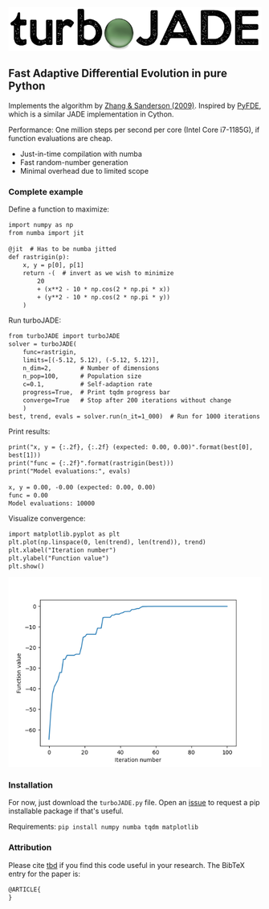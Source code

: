 ![Logo](https://github.com/hippke/turboJADE/blob/main/logo.png?raw=true)
## Fast Adaptive Differential Evolution in pure Python
Implements the algorithm by [Zhang & Sanderson (2009)](https://ieeexplore.ieee.org/document/5208221). Inspired by [PyFDE](https://pythonhosted.org/PyFDE/), which is a similar JADE implementation in Cython.

Performance: One million steps per second per core (Intel Core i7-1185G), if function evaluations are cheap.
- Just-in-time compilation with numba
- Fast random-number generation
- Minimal overhead due to limited scope


### Complete example
Define a function to maximize:
```
import numpy as np
from numba import jit

@jit  # Has to be numba jitted
def rastrigin(p):
    x, y = p[0], p[1]
    return -(  # invert as we wish to minimize
        20
        + (x**2 - 10 * np.cos(2 * np.pi * x))
        + (y**2 - 10 * np.cos(2 * np.pi * y))
    )
```
Run turboJADE:
```
from turboJADE import turboJADE
solver = turboJADE(
    func=rastrigin,
    limits=[(-5.12, 5.12), (-5.12, 5.12)],
    n_dim=2,        # Number of dimensions
    n_pop=100,      # Population size
    c=0.1,          # Self-adaption rate
    progress=True,  # Print tqdm progress bar
    converge=True   # Stop after 200 iterations without change
    )
best, trend, evals = solver.run(n_it=1_000)  # Run for 1000 iterations
```
Print results:
```
print("x, y = {:.2f}, {:.2f} (expected: 0.00, 0.00)".format(best[0], best[1]))
print("func = {:.2f}".format(rastrigin(best)))
print("Model evaluations:", evals)

x, y = 0.00, -0.00 (expected: 0.00, 0.00)
func = 0.00
Model evaluations: 10000
```
Visualize convergence:
```
import matplotlib.pyplot as plt
plt.plot(np.linspace(0, len(trend), len(trend)), trend)
plt.xlabel("Iteration number")
plt.ylabel("Function value")
plt.show()
```
![convergence](https://github.com/hippke/turboJADE/blob/main/converge.png?raw=true)


### Installation
For now, just download the ``turboJADE.py`` file. Open an [issue](https://github.com/hippke/turboJADE/issues) to request a pip installable package if that's useful.

Requirements: ``pip install numpy numba tqdm matplotlib``

### Attribution
Please cite [tbd](http) if you find this code useful in your research. The BibTeX entry for the paper is:

```
@ARTICLE{
}
```

